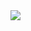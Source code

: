 <!DOCTYPE html>
<html lang="fr">
<head>
    <meta charset="UTF-8">
    <meta name="viewport" content="width=device,initial-scale=1.0*">
    <link rel="stylesheet" href="">
    <title>Document</title>
<body>
<img src="C:\Users\hayou\Downloads\Rachid HAYOUN.png">

</body>
</hearder>
